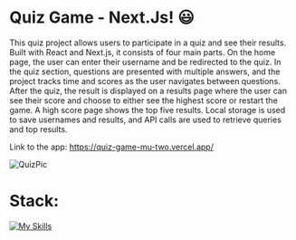 # Quiz Game - Next.Js! 😃

This quiz project allows users to participate in a quiz and see their results. Built with React and Next.js, it consists of four main parts. On the home page, the user can enter their username and be redirected to the quiz. In the quiz section, questions are presented with multiple answers, and the project tracks time and scores as the user navigates between questions. After the quiz, the result is displayed on a results page where the user can see their score and choose to either see the highest score or restart the game. A high score page shows the top five results. Local storage is used to save usernames and results, and API calls are used to retrieve queries and top results.

Link to the app: https://quiz-game-mu-two.vercel.app/

![QuizPic](https://github.com/user-attachments/assets/fddadb88-0c0c-444f-949b-1b774da6f81b)

# Stack: 
[![My Skills](https://skillicons.dev/icons?i=nextjs,react,ts,tailwind,postgres,supabase)](https://skillicons.dev)
